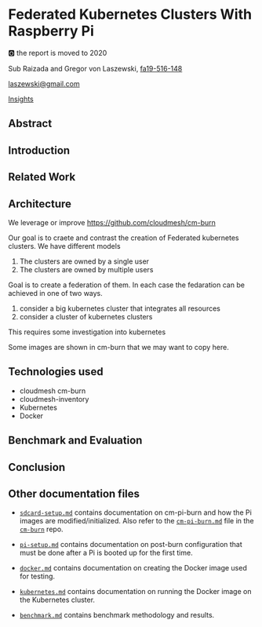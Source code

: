 # Federated Kubernetes Clusters With Raspberry Pi

:o2: the report is moved to 2020

Sub Raizada and Gregor von Laszewski, [fa19-516-148](https://github.com/cloudmesh-community/fa19-516-148)

laszewski@gmail.com

[Insights](https://github.com/cloudmesh-community/fa19-516-148/graphs/contributors)

## Abstract

## Introduction

## Related Work

## Architecture

We leverage or improve <https://github.com/cloudmesh/cm-burn>

Our goal is to craete and contrast the creation of Federated kubernetes
clusters. We have different models

1. The clusters are owned by a single user
2. The clusters are owned by multiple users

Goal is to create a federation of them. In each case the fedaration can
be achieved in one of two ways.

1. consider a big kubernetes cluster that integrates all resources
2. consider a cluster of kubernetes clusters

This requires some investigation into kubernetes

Some images are shown in cm-burn that we may want to copy here.

## Technologies used

* cloudmesh cm-burn
* cloudmesh-inventory
* Kubernetes
* Docker

## Benchmark and Evaluation

## Conclusion

## Other documentation files

* [`sdcard-setup.md`](sdcard-setup.md) contains documentation on cm-pi-burn and
  how the Pi images are modified/initialized. Also refer to the
  [`cm-pi-burn.md`](https://github.com/cloudmesh/cloudmesh_pi_burn/blob/master/cm-pi-burn.md)
  file in the [`cm-burn`](https://github.com/cloudmesh/cloudmesh_pi_burn) repo.

* [`pi-setup.md`](pi-setup.md) contains documentation on post-burn configuration
  that must be done after a Pi is booted up for the first time.

* [`docker.md`](docker.md) contains documentation on creating the Docker image
  used for testing.

* [`kubernetes.md`](kubernetes.md) contains documentation on running the Docker
  image on the Kubernetes cluster.

* [`benchmark.md`](benchmark.md) contains benchmark methodology and results.
